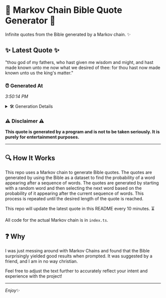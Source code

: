 # 📖 Markov Chain Bible Quote Generator 📖

Infinite quotes from the Bible generated by a Markov chain. ✨

## ✨ Latest Quote ✨
"thou god of my fathers, who hast given me wisdom and might, and hast made known unto me now what we desired of thee: for thou hast now made known unto us the king's matter."

### ⏰ Generated At
*3:50:14 PM*

<details>
    <summary>🛠️ Generation Details</summary>
    <p>
        <strong>🌱 Seed:</strong> thou<br>
        <strong>🔄 Iterations:</strong> 34<br>
        <strong>📜 Context History:</strong><br>[ thou ]: god<br>[ thou, god ]: of<br>[ thou, god, of ]: my<br>[ thou, god, of, my ]: fathers,<br>[ thou, god, of, my, fathers, ]: who<br>[ thou, god, of, my, fathers,, who ]: hast<br>[ god, of, my, fathers,, who, hast ]: given<br>[ of, my, fathers,, who, hast, given ]: me<br>[ my, fathers,, who, hast, given, me ]: wisdom<br>[ fathers,, who, hast, given, me, wisdom ]: and<br>[ who, hast, given, me, wisdom, and ]: might,<br>[ hast, given, me, wisdom, and, might, ]: and<br>[ given, me, wisdom, and, might,, and ]: hast<br>[ me, wisdom, and, might,, and, hast ]: made<br>[ wisdom, and, might,, and, hast, made ]: known<br>[ and, might,, and, hast, made, known ]: unto<br>[ might,, and, hast, made, known, unto ]: me<br>[ and, hast, made, known, unto, me ]: now<br>[ hast, made, known, unto, me, now ]: what<br>[ made, known, unto, me, now, what ]: we<br>[ known, unto, me, now, what, we ]: desired<br>[ unto, me, now, what, we, desired ]: of<br>[ me, now, what, we, desired, of ]: thee:<br>[ now, what, we, desired, of, thee: ]: for<br>[ what, we, desired, of, thee:, for ]: thou<br>[ we, desired, of, thee:, for, thou ]: hast<br>[ desired, of, thee:, for, thou, hast ]: now<br>[ of, thee:, for, thou, hast, now ]: made<br>[ thee:, for, thou, hast, now, made ]: known<br>[ for, thou, hast, now, made, known ]: unto<br>[ thou, hast, now, made, known, unto ]: us<br>[ hast, now, made, known, unto, us ]: the<br>[ now, made, known, unto, us, the ]: king's<br>[ made, known, unto, us, the, king's ]: matter.<br>
    </p>
</details>

### ⚠️ Disclaimer ⚠️
**This quote is generated by a program and is not to be taken seriously. It is purely for entertainment purposes.**

---

## 🔍 How It Works

This repo uses a Markov chain to generate Bible quotes. The quotes are generated by using the Bible as a dataset to find the probability of a word appearing after a sequence of words. The quotes are generated by starting with a random word and then selecting the next word based on the probability of it appearing after the current sequence of words. This process is repeated until the desired length of the quote is reached.

This repo will update the latest quote in this README every 10 minutes. ⏳

All code for the actual Markov chain is in `index.ts`.

## ❓ Why

I was just messing around with Markov Chains and found that the Bible surprisingly yielded good results when prompted. 
It was suggested by a friend, and I am in no way christian.

Feel free to adjust the text further to accurately reflect your intent and experience with the project!

---

*Enjoy*✨
